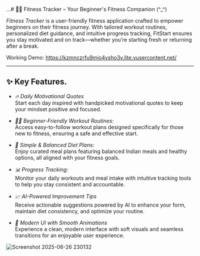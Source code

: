 

...# 🏋‍♂ Fitness Tracker – Your Beginner's Fitness Companion (^_^)

*Fitness Tracker* is a user-friendly fitness application crafted to empower beginners on their fitness journey. With tailored workout routines, personalized diet guidance, and intuitive progress tracking, FitStart ensures you stay motivated and on track—whether you’re starting fresh or returning after a break.


Working Demo: https://kzmnczrfu9mjo4vsho3v.lite.vusercontent.net/

---

## ✨ Key Features.

- *🔥 Daily Motivational Quotes*  
  Start each day inspired with handpicked motivational quotes to keep your mindset positive and focused.

- *🏃‍♀ Beginner-Friendly Workout Routines:*  
  Access easy-to-follow workout plans designed specifically for those new to fitness, ensuring a safe and effective start.

- *🍱 Simple & Balanced Diet Plans:*  
  Enjoy curated meal plans featuring balanced Indian meals and healthy options, all aligned with your fitness goals.

- *📊 Progress Tracking:*  
  Monitor your daily workouts and meal intake with intuitive tracking tools to help you stay consistent and accountable.

- *📈 AI-Powered Improvement Tips*  
  Receive actionable suggestions powered by AI to enhance your form, maintain diet consistency, and optimize your routine.

- *🎨 Modern UI with Smooth Animations*  
  Experience a clean, modern interface with soft visuals and seamless transitions for an enjoyable user experience.


![Screenshot 2025-06-26 230132](https://github.com/user-attachments/assets/44923b01-619a-4e4c-9b7a-1f23549748bd)


